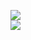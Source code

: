 [![](https://img.shields.io/badge/Made%20With-Github%20Spray-lightgrey.svg?style=for-the-badge&logo=github)](https://github.com/Annihil/github-spray#16074)  
[![](https://i.imgur.com/2DrTn0Z.gif)](https://github.com/Annihil/github-spray)